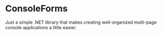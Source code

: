 # ConsoleForms

Just a simple .NET library that makes creating well-organized multi-page console applications a little easier.


